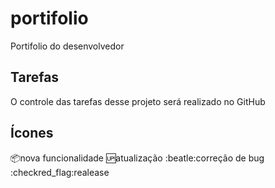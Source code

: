 # portifolio
Portifolio do desenvolvedor
## Tarefas
O controle das tarefas desse projeto será realizado no GitHub
## Ícones
:package:nova funcionalidade
:up:atualização
:beatle:correção de bug
:checkred_flag:realease